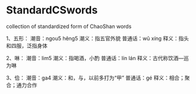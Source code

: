 # StandardCSwords
collection of standardized form of ChaoShan words

1、五形：
    潮音：ngou5 hêng5
    潮义：指五官外貌
    普通话：wǔ xíng
    释义：指头和四服，泛指身体

2、啉：
    潮音：lim5
    潮义：指喝酒，小酌
    普通话：lín lán
    释义：古代称饮酒―巡为啉

3、佮：
    潮音：ga4
    潮义：和，与，以前多打为“甲”
    普通话：gé
    释义：相合；聚合；通力合作
